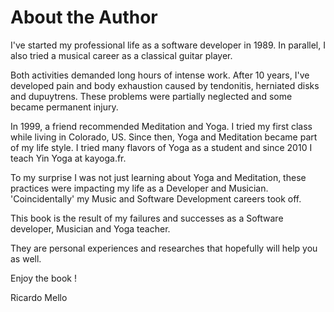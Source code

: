# About the Author

I've started my professional life as a software developer in 1989. In parallel, I also tried a musical career as a classical guitar player. 

Both activities demanded long hours of intense work. After 10 years, I've developed pain and body exhaustion caused by tendonitis, herniated disks and dupuytrens. These problems were partially neglected and some became permanent injury.

In 1999, a friend recommended Meditation and Yoga. I tried my first class while living in Colorado, US. Since then, Yoga and Meditation became part of my life style. I tried many flavors of Yoga as a student and since 2010 I teach Yin Yoga at kayoga.fr. 

To my surprise I was not just learning about Yoga and Meditation, these practices were impacting my life as a Developer and Musician.  'Coincidentally' my Music and Software Development careers took off.

This book is the result of my failures and successes as a Software developer, Musician and Yoga teacher.    

They are personal experiences and researches that hopefully will help you as well. 

Enjoy the book !

Ricardo Mello

 